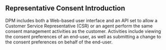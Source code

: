 ## Representative Consent Introduction

DPM includes both a Web-based user interface and an API set to allow a Customer Service Representative (CSR) or an agent perform the same consent management activities as the customer. Activities include viewing the consent preferences of an end-user, as well as submitting a change to the consent preferences on behalf of the end-user.